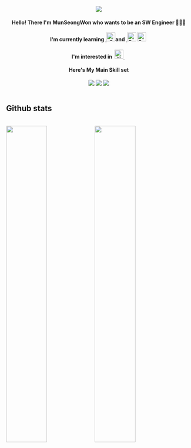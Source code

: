 <div align="center">
  <img src="https://user-images.githubusercontent.com/47681139/205421822-7bf7ff45-81fd-40a0-91e2-1327e196c723.png">
 </div>
 
<div align="center">
<h4>Hello! There I'm MunSeongWon who wants to be an  SW Engineer 🧑🏽‍💻 </h4>
<h4>I'm currently learning&nbsp;<a href="https://devdocs.io/cpp/" target="_blank" rel="noreferrer"> <a href="https://devdocs.io/c/" target="_blank" rel="noreferrer"> <img src="https://cdn.worldvectorlogo.com/logos/c-1.svg" alt="C" title="C" width="24" height="24"/></a>and&nbsp<a href="https://www.python.org/doc/" target="_blank" rel="noreferrer"> <img src="https://cdn.worldvectorlogo.com/logos/python-5.svg" alt="Python" title="Python" width="24" height="24"/></a>&nbsp<a href="https://devdocs.io/cpp/" target="_blank" rel="noreferrer"><img src="https:///cdn.worldvectorlogo.com/logos/c.svg" alt = "C++" title="C++" width="24" height="24"/></a>&nbsp;
<h4> I'm interested in&nbsp; <a href="https://docs.flutter.dev/" target="_blank" rel="noreferrer"> <img src="https://cdn.worldvectorlogo.com/logos/flutter.svg" alt="Flutter" title="Flutter" width="24" height="24"/> </a> &nbsp;</h4>

<h4> Here's My Main Skill set 
</h4>
 <img src="https://img.shields.io/badge/Python-3766AB?style=flat-square&logo=Python&logoColor=white"/>
 <img src="https://img.shields.io/badge/C-02569B?style=flat-square&logo=c&logoColor=white"/>
 <img src="https://img.shields.io/badge/Arduino-00979D?style=flat-square&logo=Arduino&logoColor=white"/>
</div>
<br>

## Github stats
<br>
<div>
  <a>
    <img width="47%" src="https://github-readme-stats-chi-sand-98.vercel.app/api?username=Munseongwon&show_icons=true"/>
  </a>
  <a>
    <img width="47%" src="https://github-readme-stats.vercel.app/api/top-langs/?username=Munseongwon&layout=compact&theme=dark"/>
  </a>
</div>
<div>
  </div>
<br><br><br><br> 
